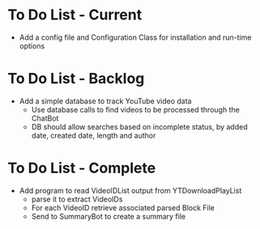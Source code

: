 # To Do List - Current
* Add a config file and Configuration Class for installation and run-time options

# To Do List - Backlog
* Add a simple database to track YouTube video data
    * Use database calls to find videos to be processed through the ChatBot
    * DB should allow searches based on incomplete status, by added date, created date, length and author

# To Do List - Complete
* Add program to read VideoIDList output from YTDownloadPlayList
    * parse it to extract VideoIDs
    * For each VideoID retrieve associated parsed Block File
    * Send to SummaryBot to create a summary file